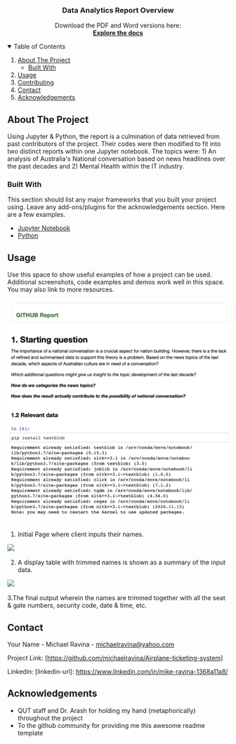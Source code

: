 <!-- Data Analytics -->
<br />
<p align="center">
 
  <h3 align="center">Data Analytics Report Overview</h3>
  <p align="center">
    Download the PDF and Word versions here: 
    <br />
    <a href="https://github.com/michaelravina/Data-Analytics-Report/tree/main/Report%20in%20PDF%20%26%20Word%20file"><strong>Explore the docs</strong></a>
    <br />
  </p>
</p>

<!-- TABLE OF CONTENTS -->
<details open="open">
  <summary>Table of Contents</summary>
  <ol>
    <li>
      <a href="#about-the-project">About The Project</a>
      <ul>
        <li><a href="#built-with">Built With</a></li>
      </ul>
    </li>
    <li><a href="#usage">Usage</a></li>
    <li><a href="#contributing">Contributing</a></li>
    <li><a href="#contact">Contact</a></li>
    <li><a href="#acknowledgements">Acknowledgements</a></li>
  </ol>
</details>



<!-- ABOUT THE PROJECT -->
## About The Project

Using Jupyter & Python, the report is a culmination of data retrieved from past contributors of the project. Their codes were then modified to fit into two distinct reports within one Jupyter notebook. The topics were: 1) An analysis of Australia's National conversation based on news headlines over the past decades and 2) Mental Health within the IT industry.   

### Built With

This section should list any major frameworks that you built your project using. Leave any add-ons/plugins for the acknowledgements section. Here are a few examples.
* [Jupyter Notebook](https://jupyter.org/try)
* [Python](https://www.python.org/)



<!-- USAGE EXAMPLES -->
## Usage

Use this space to show useful examples of how a project can be used. Additional screenshots, code examples and demos work well in this space. You may also link to more resources.

![](Images1/SS1.png)

1. Initial Page where client inputs their names. 

![](Images/2nd%20SS.png)

2. A display table with trimmed names is shown as a summary of the input data.

![](Images/3rd%20SS.png)

3.The final output wherein the names are trimmed together with all the seat & gate numbers, security code, date & time, etc.





<!-- CONTACT -->
## Contact

Your Name - Michael Ravina - michaelravina@yahoo.com

Project Link: [https://github.com/michaelravina/Airplane-ticketing-system]

Linkedin: [linkedin-url]: https://www.linkedin.com/in/mike-ravina-1368a11a8/



<!-- ACKNOWLEDGEMENTS -->
## Acknowledgements
* QUT staff and Dr. Arash for holding my hand (metaphorically) throughout the project
* To the github community for providing me this awesome readme template
